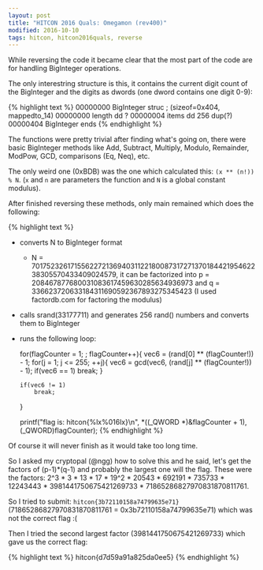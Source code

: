 ```yaml
---
layout: post
title: "HITCON 2016 Quals: Omegamon (rev400)"
modified: 2016-10-10
tags: hitcon, hitcon2016quals, reverse
---
```


While reversing the code it became clear that the most part of the code are for handling BigInteger operations.

The only interestring structure is this, it contains the current digit count of the BigInteger and the digits as dwords (one dword contains one digit 0-9):

{% highlight text %}
00000000 BigInteger      struc ; (sizeof=0x404, mappedto_14)
00000000 length          dd ?
00000004 items           dd 256 dup(?)
00000404 BigInteger      ends
{% endhighlight %}

The functions were pretty trivial after finding what's going on, there were basic BigInteger methods like Add, Subtract, Multiply, Modulo, Remainder, ModPow, GCD, comparisons (Eq, Neq), etc.

The only weird one (0xBDB) was the one which calculated this: `(x ** (n!)) % N`. (`x` and `n` are parameters the function and `N` is a global constant modulus).

After finished reversing these methods, only main remained which does the following:

{% highlight text %}
 - converts N to BigInteger format
   - N = 70175232617155622721369403112218008731727137018442195462238305570433409024579, it can be factorized into p = 208467877680031083617459630285634936973 and q = 336623720633184311690592367893275345423 (I used factordb.com for factoring the modulus)
 - calls srand(33177711) and generates 256 rand() numbers and converts them to BigInteger
 - runs the following loop:
 
   for(flagCounter = 1; ; flagCounter++){
       vec6 = (rand[0] ** (flagCounter!)) - 1;
       for(j = 1; j <= 255; ++j){
           vec6 = gcd(vec6, (rand[j] ** (flagCounter!)) - 1);
           if(vec6 == 1) 
                break;
       }
       
       if(vec6 != 1)
           break;
   }
   
   printf("flag is: hitcon{%lx%016lx}\n", *((_QWORD *)&flagCounter + 1), (_QWORD)flagCounter);
{% endhighlight %}

Of course it will never finish as it would take too long time.

So I asked my cryptopal (@ngg) how to solve this and he said, let's get the factors of (p-1)*(q-1) and probably the largest one will the flag. These were the factors: 2^3 * 3 * 13 * 17 * 19^2 * 20543 * 692191 * 735733 * 12243443 * 3981441750675421269733 * 71865286827970831870811761.

So I tried to submit: `hitcon{3b72110158a74799635e71}` (71865286827970831870811761 = 0x3b72110158a74799635e71) which was not the correct flag :(

Then I tried the second largest factor (3981441750675421269733) which gave us the correct flag:

{% highlight text %}
hitcon{d7d59a91a825da0ee5}
{% endhighlight %}
